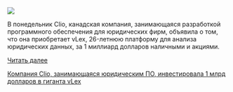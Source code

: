<!--2025-07-02 14:07:28-->
<div class="yb">
  <div class="rss habr"><img src="https://habrastorage.org/getpro/habr/upload_files/1e6/5fc/ece/1e65fcece3065f954359bfca09cded08.jpg" /><p>В понедельник Clio, канадская компания, занимающаяся разработкой программного обеспечения для юридических фирм, объявила о том, что она приобретает vLex, 26-летнюю платформу для анализа юридических данных, за 1 миллиард долларов наличными и акциями.</p> <a href="https://habr.com/ru/articles/924354/#habracut">Читать далее</a> <p class="titl"><a href="https://habr.com/ru/companies/bothub/news/924354/?utm_source=habrahabr&utm_medium=rss&utm_campaign=924354">Компания Clio, занимающаяся юридическим ПО, инвестировала 1 млрд долларов в гиганта vLex</a></p></div>
</div>
